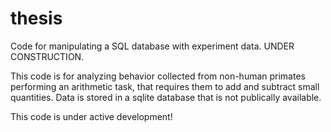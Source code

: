 # thesis
Code for manipulating a SQL database with experiment data. UNDER CONSTRUCTION.

This code is for analyzing behavior collected from non-human primates performing an arithmetic task, 
that requires them to add and subtract small quantities. Data is stored in a sqlite database that
is not publically available. 

This code is under active development!
